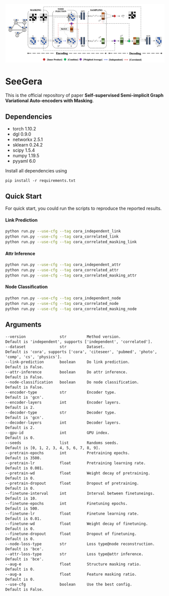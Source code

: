 ![img.png](framework.png)
# SeeGera
This is the official repository of paper **Self-supervised Semi-implicit Graph Variational Auto-encoders
with Masking**.

## Dependencies
- torch 1.10.2
- dgl 0.9.0
- networkx 2.5.1
- sklearn 0.24.2
- scipy 1.5.4
- numpy 1.19.5
- pyyaml 6.0

Install all dependencies using
```
pip install -r requirements.txt
```

## Quick Start
For quick start, you could run the scripts to reproduce the reported results.

#### Link Prediction
```bash
python run.py --use-cfg --tag cora_independent_link
python run.py --use-cfg --tag cora_correlated_link
python run.py --use-cfg --tag cora_correlated_masking_link
```

#### Attr Inference
```bash
python run.py --use-cfg --tag cora_independent_attr
python run.py --use-cfg --tag cora_correlated_attr
python run.py --use-cfg --tag cora_correlated_masking_attr
```

#### Node Classification
```bash
python run.py --use-cfg --tag cora_independent_node
python run.py --use-cfg --tag cora_correlated_node
python run.py --use-cfg --tag cora_correlated_masking_node
```
## Arguments
```
--version               str         Method version.                 Default is 'independent', supports ['independent', 'correlated'].
--dataset               str         Dataset.                        Default is 'cora', supports ['cora', 'citeseer', 'pubmed', 'photo', 'comp', 'cs', 'physics'].
--link-prediction       boolean     Do link prediction.             Default is False.
--attr-inference        boolean     Do attr inference.              Default is False.
--node-classification   boolean     Do node classification.         Default is False.
--encoder-type          str         Encoder type.                   Default is 'gcn'.
--encoder-layers        int         Encoder layers.                 Default is 2.
--decoder-type          str         Decoder type.                   Default is 'gcn'.
--decoder-layers        int         Decoder layers.                 Default is 2.
--gpu-id                int         GPU index.                      Default is 0.
--seeds                 list        Randoms seeds.                  Default is [0, 1, 2, 3, 4, 5, 6, 7, 8, 9].
--pretrain-epochs       int         Pretraining epochs.             Default is 3500.
--pretrain-lr           float       Pretraining learning rate.      Default is 0.001.
--pretrain-wd           float       Weight decay of pretraining.    Default is 0.
--pretrain-dropout      float       Dropout of pretraining.         Default is 0.
--finetune-interval     int         Interval between finetuneings.  Default is 10.
--finetune-epochs       int         Finetuning epochs.              Default is 500.
--finetune-lr           float       Finetune learning rate.         Default is 0.01.
--finetune-wd           float       Weight decay of finetuning.     Default is 0.
--finetune-dropout      float       Dropout of finetuning.          Default is 0.
--node-loss-type        str         Loss type@node reconstruction.  Default is 'bce'.
--attr-loss-type        str         Loss type@attr inference.       Default is 'bce'.
--aug-e                 float       Structure masking ratio.        Default is 0.
--aug-a                 float       Feature masking ratio.          Default is 0.
--use-cfg               boolean     Use the best config.            Default is False.                 
```